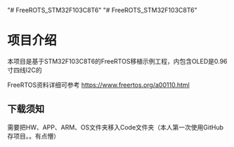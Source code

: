 "# FreeROTS_STM32F103C8T6" 
"# FreeROTS_STM32F103C8T6" 
# 项目介绍
本项目是基于STM32F103C8T6的FreeRTOS移植示例工程，内包含OLED是0.96寸四线I2C的

FreeRTOS资料详细可参考 https://www.freertos.org/a00110.html 

## 下载须知
需要把HW、APP、ARM、OS文件夹移入Code文件夹（本人第一次使用GitHub存项目。。有点懵）
